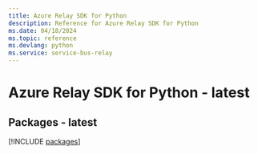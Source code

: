 ```yaml
---
title: Azure Relay SDK for Python
description: Reference for Azure Relay SDK for Python
ms.date: 04/18/2024
ms.topic: reference
ms.devlang: python
ms.service: service-bus-relay
---
```

# Azure Relay SDK for Python - latest
## Packages - latest
[!INCLUDE [packages](relay-index.md)]